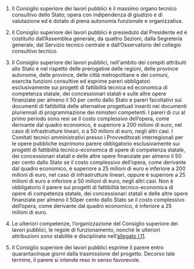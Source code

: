 1. Il Consiglio superiore dei lavori pubblici è il massimo organo tecnico consultivo dello Stato; opera con indipendenza di giudizio e di valutazione ed è dotato di piena autonomia funzionale e organizzativa.

2. Il Consiglio superiore dei lavori pubblici è presieduto dal Presidente ed è costituito dall’Assemblea generale, da quattro Sezioni, dalla Segreteria generale, dal Servizio tecnico centrale e dall’Osservatorio del collegio consultivo tecnico.

3. Il Consiglio superiore dei lavori pubblici, nell'ambito dei compiti attribuiti allo Stato e nel rispetto delle prerogative delle regioni, delle province autonome, delle province, delle città metropolitane e dei comuni, esercita funzioni consultive ed esprime pareri obbligatori esclusivamente sui progetti di fattibilità tecnica ed economica di competenza statale, dei concessionari statali e sulle altre opere finanziate per almeno il 50 per cento dallo Stato e pareri facoltativi sui documenti di fattibilità delle alternative progettuali inseriti nei documenti pluriennali di programmazione dei ministeri competenti. I pareri di cui al primo periodo sono resi se il costo complessivo dell’opera, come derivante dal quadro economico, è superiore a 200 milioni di euro, nel caso di infrastrutture lineari, o a 50 milioni di euro, negli altri casi. I Comitati tecnici amministrativi presso i Provveditorati interregionali per le opere pubbliche esprimono parere obbligatorio esclusivamente sui progetti di fattibilità tecnico-economica di opere di competenza statale, dei concessionari statali e delle altre opere finanziate per almeno il 50 per cento dallo Stato se il costo complessivo dell’opera, come derivante dal quadro economico, è superiore a 25 milioni di euro e inferiore a 200 milioni di euro, nel caso di infrastrutture lineari, oppure è superiore a 25 milioni di euro e inferiore a 50 milioni di euro, negli altri casi. Non è obbligatorio il parere sui progetti di fattibilità tecnico-economica di opere di competenza statale, dei concessionari statali e delle altre opere finanziate per almeno il 50per cento dallo Stato se il costo complessivo dell’opera, come derivante dal quadro economico, è inferiore a 25 milioni di euro.

4. Le ulteriori competenze, l’organizzazione del Consiglio superiore dei lavori pubblici, le regole di funzionamento, nonché le ulteriori attribuzioni sono stabilite e disciplinate nell’[allegato I.11](/section/attachment-1-11/2).

5. Il Consiglio superiore dei lavori pubblici esprime il parere entro quarantacinque giorni dalla trasmissione del progetto. Decorso tale termine, il parere si intende reso in senso favorevole.